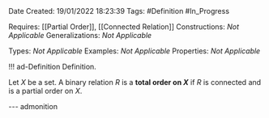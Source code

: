 <br />
<br />

Date Created: 19/01/2022 18:23:39
Tags: #Definition #In_Progress

Requires: [[Partial Order]], [[Connected Relation]]
Constructions: _Not Applicable_
Generalizations: _Not Applicable_

Types: _Not Applicable_
Examples: _Not Applicable_ 
Properties: _Not Applicable_

!!! ad-Definition Definition.

Let $X$ be a set. A binary relation $R$ is a **total order on $X$** if $R$ is connected and is a partial order on $X$.

--- admonition
